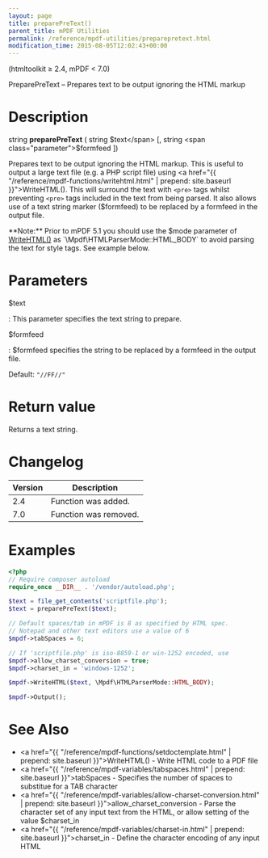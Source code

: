 ```yaml
---
layout: page
title: preparePreText()
parent_title: mPDF Utilities
permalink: /reference/mpdf-utilities/preparepretext.html
modification_time: 2015-08-05T12:02:43+00:00
---
```


(htmltoolkit &ge; 2.4, mPDF < 7.0)

PreparePreText – Prepares text to be output ignoring the HTML markup

# Description

string **preparePreText** ( string <span class="parameter">$text</span> [, string <span class="parameter">$formfeed</span> ])

Prepares text to be output ignoring the HTML markup. This is useful to output a large text file (e.g. a PHP script file)
using <a href="{{ "/reference/mpdf-functions/writehtml.html" | prepend: site.baseurl }}">WriteHTML()</a>. This will
surround the text with `<pre>` tags whilst preventing `<pre>` tags included in the text from being parsed. It
also allows use of a text string marker (<span class="parameter">$formfeed</span>) to be replaced by a formfeed in the
output file.

<div class="alert alert-info" role="alert" markdown="1">
  **Note:** Prior to mPDF 5.1 you should use the
  <span class="parameter">$mode </span>parameter of
  <a href="{{ "/reference/mpdf-functions/writehtml.html" | prepend: site.baseurl }}">WriteHTML()</a> as `\Mpdf\HTMLParserMode::HTML_BODY`
  to avoid parsing the text for style tags. See example below.
</div>

# Parameters

<span class="parameter">$text</span>

: This parameter specifies the text string to prepare.

<span class="parameter">$formfeed</span>

: <span class="parameter">$formfeed</span> specifies the string to be replaced by a formfeed in the output file.

  Default: `"//FF//"`

# Return value

Returns a text string.

# Changelog

<table class="table">
<thead>
<tr>
  <th>Version</th>
  <th>Description</th>
</tr>
</thead>
<tbody>
<tr>
  <td>2.4</td>
  <td>Function was added.</td>
</tr>
<tr>
  <td>7.0</td>
  <td>Function was removed.</td>
</tr>
</tbody>
</table>

# Examples

```php
<?php
// Require composer autoload
require_once __DIR__ . '/vendor/autoload.php';

$text = file_get_contents('scriptfile.php');
$text = preparePreText($text);

// Default spaces/tab in mPDF is 8 as specified by HTML spec.
// Notepad and other text editors use a value of 6
$mpdf->tabSpaces = 6;

// If 'scriptfile.php' is iso-8859-1 or win-1252 encoded, use
$mpdf->allow_charset_conversion = true;
$mpdf->charset_in = 'windows-1252';

$mpdf->WriteHTML($text, \Mpdf\HTMLParserMode::HTML_BODY);

$mpdf->Output();

```

# See Also

- <a href="{{ "/reference/mpdf-functions/setdoctemplate.html" | prepend: site.baseurl }}">WriteHTML()</a> - Write HTML code to a PDF file
- <a href="{{ "/reference/mpdf-variables/tabspaces.html" | prepend: site.baseurl }}">tabSpaces</a> - Specifies the number of spaces to substitue for a <span class="smallblock">TAB</span> character
- <a href="{{ "/reference/mpdf-variables/allow-charset-conversion.html" | prepend: site.baseurl }}">allow_charset_conversion</a> - Parse the character set of any input text from the HTML, or allow setting of the value <span class="parameter">$charset_in</span>
- <a href="{{ "/reference/mpdf-variables/charset-in.html" | prepend: site.baseurl }}">charset_in</a> - Define the character encoding of any input HTML
